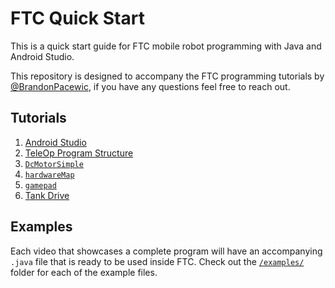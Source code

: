 # FTC Quick Start

This is a quick start guide for FTC mobile robot programming with Java and Android Studio.

This repository is designed to accompany the FTC programming tutorials by [@BrandonPacewic](https://github.com/BrandonPacewic),
if you have any questions feel free to reach out.

## Tutorials

1. [Android Studio]()
2. [TeleOp Program Structure]()
3. [`DcMotorSimple`]()
4. [`hardwareMap`]()
5. [`gamepad`]()
6. [Tank Drive]()

## Examples

Each video that showcases a complete program will have an accompanying `.java` file that is ready to be used inside FTC.
Check out the [`/examples/`](TeamCode/src/main/java/org/firstinspires/ftc/teamcode/examples) folder for each of the example files.
